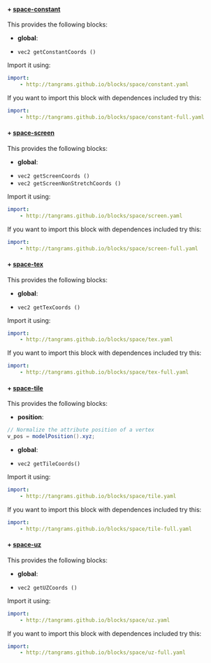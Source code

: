 

#### + [space-constant](https://github.com/tangrams/blocks/blob/gh-pages/space/constant.yaml)

This provides the following blocks:

- **global**:
 + `vec2 getConstantCoords () `

Import it using:

```yaml
import:
    - http://tangrams.github.io/blocks/space/constant.yaml
```




If you want to import this block with dependences included try this:

```yaml
import:
    - http://tangrams.github.io/blocks/space/constant-full.yaml
```




#### + [space-screen](https://github.com/tangrams/blocks/blob/gh-pages/space/screen.yaml)

This provides the following blocks:

- **global**:
 + `vec2 getScreenCoords () `
 + `vec2 getScreenNonStretchCoords () `

Import it using:

```yaml
import:
    - http://tangrams.github.io/blocks/space/screen.yaml
```




If you want to import this block with dependences included try this:

```yaml
import:
    - http://tangrams.github.io/blocks/space/screen-full.yaml
```




#### + [space-tex](https://github.com/tangrams/blocks/blob/gh-pages/space/tex.yaml)

This provides the following blocks:

- **global**:
 + `vec2 getTexCoords () `

Import it using:

```yaml
import:
    - http://tangrams.github.io/blocks/space/tex.yaml
```




If you want to import this block with dependences included try this:

```yaml
import:
    - http://tangrams.github.io/blocks/space/tex-full.yaml
```




#### + [space-tile](https://github.com/tangrams/blocks/blob/gh-pages/space/tile.yaml)

This provides the following blocks:

- **position**:

```glsl
// Normalize the attribute position of a vertex
v_pos = modelPosition().xyz;
```


- **global**:
 + `vec2 getTileCoords() `

Import it using:

```yaml
import:
    - http://tangrams.github.io/blocks/space/tile.yaml
```




If you want to import this block with dependences included try this:

```yaml
import:
    - http://tangrams.github.io/blocks/space/tile-full.yaml
```




#### + [space-uz](https://github.com/tangrams/blocks/blob/gh-pages/space/uz.yaml)

This provides the following blocks:

- **global**:
 + `vec2 getUZCoords () `

Import it using:

```yaml
import:
    - http://tangrams.github.io/blocks/space/uz.yaml
```




If you want to import this block with dependences included try this:

```yaml
import:
    - http://tangrams.github.io/blocks/space/uz-full.yaml
```


